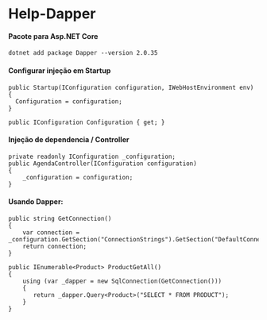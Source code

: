 # Help-Dapper

#### Pacote para Asp.NET Core

```
dotnet add package Dapper --version 2.0.35
```

#### Configurar injeção em Startup

```
public Startup(IConfiguration configuration, IWebHostEnvironment env)
{
  Configuration = configuration;
}

public IConfiguration Configuration { get; }
```


#### Injeção de dependencia / Controller

```
private readonly IConfiguration _configuration;
public AgendaController(IConfiguration configuration)
{
    _configuration = configuration;    
}
```

#### Usando Dapper:

```
public string GetConnection()
{
    var connection = _configuration.GetSection("ConnectionStrings").GetSection("DefaultConnection").Value;
    return connection;
}

public IEnumerable<Product> ProductGetAll() 
{
    using (var _dapper = new SqlConnection(GetConnection()))
    {
       return _dapper.Query<Product>("SELECT * FROM PRODUCT");
    }            
}
```
